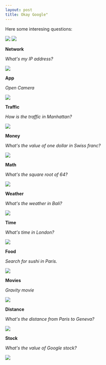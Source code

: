 ```yaml
---
layout: post
title: Okay Google" 
---
```


Here some interesing questions:

![](../images/20131103-android_screenshot_okaygoogle.png)
![](../images/20131103-android_screenshot_okaygoogleresult.png)

**Network**

_What's my IP address?_

![](../images/20131103-android_screenshot_myIPaddress.png)

**App**

_Open Camera_ 

![](../images/20131103-android_screenshot_opencamera.png)

**Traffic**

_How is the traffic in Manhattan?_

![](../images/20131103-android_screenshot_trafficmanhattan.png)

**Money**

_What's the value of one dollar in Swiss franc?_

![](../images/20131103-android_screenshot_moneyconvertion.png)

**Math**

_What's the square root of 64?_

![](../images/20131103-android_screenshot_squareroot64.png)

**Weather**

_What's the weather in Bali?_

![](../images/20131103-android_screenshot_wheaterinbali.png)

**Time**

_What's time in London?_

![](../images/20131103-android_screenshot_timeinlondon.png)

**Food**

_Search for sushi in Paris._

![](../images/20131103-android_screenshot_sushiparis.png)

**Movies**

_Gravity movie_

![](../images/20131103-android_screenshot_gravitymovie.png)

**Distance**

_What's the distance from Paris to Geneva?_

![](../images/20131103-android_screenshot_parisgenova.png)

**Stock**

_What's the value of Google stock?_

![](../images/20131103-android_screenshot_googlestock.png)

